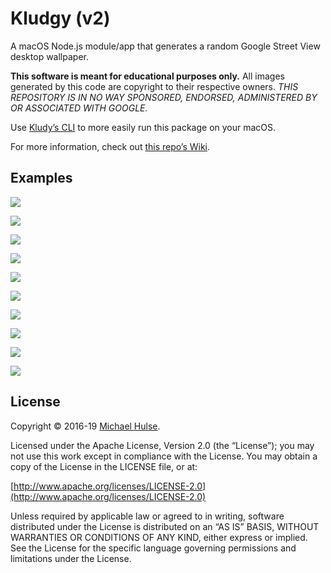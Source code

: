 # Kludgy (v2)

A macOS Node.js module/app that generates a random Google Street View desktop wallpaper.

**This software is meant for educational purposes only.** All images generated by this code are copyright to their respective owners. *THIS REPOSITORY IS IN NO WAY SPONSORED, ENDORSED, ADMINISTERED BY OR ASSOCIATED WITH GOOGLE.*

Use [Kludy’s CLI](https://github.com/mhulse/kludgy-cli) to more easily run this package on your macOS.

For more information, check out [this repo’s Wiki](../../wiki).

## Examples

![](https://user-images.githubusercontent.com/218624/57906823-25d52600-7830-11e9-9af1-424e181d0855.jpg)

![](https://user-images.githubusercontent.com/218624/57432292-4d9e0b80-71ea-11e9-84ff-5d3ae7861536.jpg)

![](https://user-images.githubusercontent.com/218624/57203471-34385d80-6f65-11e9-84bd-a04bb4499326.jpg)

![](https://user-images.githubusercontent.com/218624/56943434-5dc03780-6ad4-11e9-911e-9a19f0574690.jpg)

![](https://user-images.githubusercontent.com/218624/56859936-2a4fa280-6946-11e9-8f70-af091a265759.jpeg)

![](https://user-images.githubusercontent.com/218624/56859937-2a4fa280-6946-11e9-8c13-2b57127f4474.jpeg)

![](https://user-images.githubusercontent.com/218624/56859938-2a4fa280-6946-11e9-824b-642c71e2001b.jpeg)

![](https://user-images.githubusercontent.com/218624/56859939-2a4fa280-6946-11e9-980f-d87d05461f4c.jpeg)

![](https://user-images.githubusercontent.com/218624/56859940-2a4fa280-6946-11e9-9c5f-fdee2b20d6cb.jpeg)

![](https://user-images.githubusercontent.com/218624/56859941-2a4fa280-6946-11e9-8332-e17823bfeedf.jpeg)

## License

Copyright © 2016-19 [Michael Hulse](http://mky.io).

Licensed under the Apache License, Version 2.0 (the “License”); you may not use this work except in compliance with the License. You may obtain a copy of the License in the LICENSE file, or at:

[http://www.apache.org/licenses/LICENSE-2.0](http://www.apache.org/licenses/LICENSE-2.0)

Unless required by applicable law or agreed to in writing, software distributed under the License is distributed on an “AS IS” BASIS, WITHOUT WARRANTIES OR CONDITIONS OF ANY KIND, either express or implied. See the License for the specific language governing permissions and limitations under the License.
